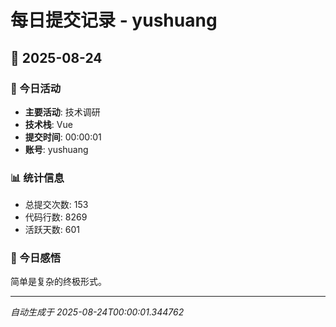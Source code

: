 # 每日提交记录 - yushuang

## 📅 2025-08-24

### 🎯 今日活动
- **主要活动**: 技术调研
- **技术栈**: Vue
- **提交时间**: 00:00:01
- **账号**: yushuang

### 📊 统计信息
- 总提交次数: 153
- 代码行数: 8269
- 活跃天数: 601

### 💭 今日感悟
简单是复杂的终极形式。

---
*自动生成于 2025-08-24T00:00:01.344762*
